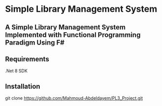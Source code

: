 # Simple Library Management System  

## A Simple Library Management System Implemented with Functional Programming Paradigm Using F# 

## Requirements
.Net 8 SDK

## Installation 
git clone https://github.com/Mahmoud-Abdeldayem/PL3_Project.git 
